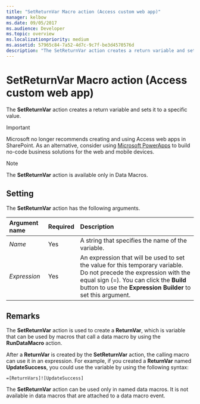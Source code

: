 ```yaml
---
title: "SetReturnVar Macro action (Access custom web app)"
manager: kelbow
ms.date: 09/05/2017
ms.audience: Developer
ms.topic: overview 
ms.localizationpriority: medium
ms.assetid: 57965c84-7a52-4d7c-9c7f-be3d4570576d
description: "The SetReturnVar action creates a return variable and sets it to a specific value."
---
```


# SetReturnVar Macro action (Access custom web app)

The **SetReturnVar** action creates a return variable and sets it to a specific value. 
  
> [!IMPORTANT]
> Microsoft no longer recommends creating and using Access web apps in SharePoint. As an alternative, consider using [Microsoft PowerApps](https://powerapps.microsoft.com/en-us/) to build no-code business solutions for the web and mobile devices. 
  
> [!NOTE]
> The **SetReturnVar** action is available only in Data Macros. 
  
## Setting

The **SetReturnVar** action has the following arguments. 
  
|**Argument name**|**Required**|**Description**|
|:-----|:-----|:-----|
| _Name_ <br/> |Yes  <br/> |A string that specifies the name of the variable.  <br/> |
| _Expression_ <br/> |Yes  <br/> |An expression that will be used to set the value for this temporary variable. Do not precede the expression with the equal sign (=). You can click the **Build** button to use the **Expression Builder** to set this argument.  <br/> |
   
## Remarks

The **SetReturnVar** action is used to create a **ReturnVar**, which is variable that can be used by macros that call a data macro by using the **RunDataMacro** action. 
  
After a **ReturnVar** is created by the **SetReturnVar** action, the calling macro can use it in an expression. For example, if you created a **ReturnVar** named **UpdateSuccess**, you could use the variable by using the following syntax:
  
`=[ReturnVars]![UpdateSuccess]`

The **SetReturnVar** action can be used only in named data macros. It is not available in data macros that are attached to a data macro event. 
  

